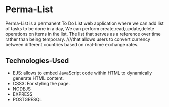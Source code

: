 # Perma-List
Perma-List is a permanent To Do List web application where we can add list of tasks to be done in a day, We can perform create,read,update,delete operations on items in the list. The list that serves as a reference over time rather than being temporary. ////that allows users to convert currency between different countries based on real-time exchange rates.

## Technologies-Used
- EJS:  allows to embed JavaScript code within HTML to dynamically generate HTML content.
- CSS3: For styling the page.
- NODEJS
- EXPRESS
- POSTGRESQL
